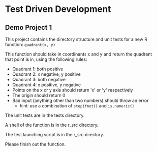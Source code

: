 # Test Driven Development 
## Demo Project 1

This project contains the directory structure and unit tests for a new R function: `quadrant(x, y)`

This function should take in coordinants x and y and return the quadrant that point is in, using the following rules:

* Quadrant 1: both positive
* Quadrant 2: x negative, y positive
* Quadrant 3: both negative
* Quadrant 4: x positive, y negative
* Points on the x or y axis should return 'x' or 'y' respectively
* The origin should return 0
* Bad input (anything other than two numbers) should throw an error
  * hint: use a combination of `stopifnot()` and `is.numeric()`

The unit tests are in the tests directory.  

A shell of the function is in the r_src directory.

The test launching script is in the r_src directory.

Please finish out the function.

